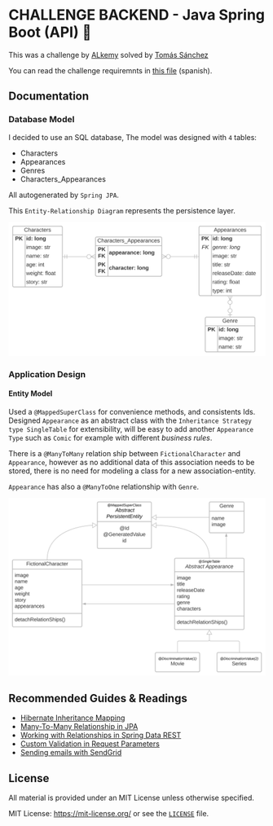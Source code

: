 # CHALLENGE BACKEND - Java Spring Boot (API) :rocket:

This was a challenge by [ALkemy](https://www.alkemy.org/) solved by [Tomás Sánchez](https://github.com/tomasanchez)

You can read the challenge requiremnts in [this file](./docs/challenge.pdf)  (spanish).

## Documentation

### Database Model

I decided to use an SQL database, The model was designed with `4` tables:

- Characters
- Appearances
- Genres
- Characters_Appearances

All autogenerated by `Spring JPA`.

This `Entity-Relationship Diagram` represents the persistence layer.

![ERD](./docs/assets/database-model.svg)


### Application Design
#### Entity Model

Used a `@MappedSuperClass` for convenience methods, and consistents Ids.
Designed `Appearance` as an abstract class with the `Inheritance Strategy type SingleTable` for extensibility, will be easy to add another `Appearance Type` such as `Comic` for example with different _business rules_.

There is a `@ManyToMany` relation ship between `FictionalCharacter` and `Appearance`, however as no additional data of this association needs to be stored, there is no need for modeling a class for a new association-entity.

`Appearance` has also a `@ManyToOne` relationship with `Genre`.

![Class diagran for Entity-Model](./docs/assets/entity-model.svg)


## Recommended Guides & Readings

- [Hibernate Inheritance Mapping](https://www.baeldung.com/hibernate-inheritance)
- [Many-To-Many Relationship in JPA](https://www.baeldung.com/jpa-many-to-many)
- [Working with Relationships in Spring Data REST](https://www.baeldung.com/spring-data-rest-relationships)
- [Custom Validation in Request Parameters](https://stackoverflow.com/questions/59422883/spring-boot-custom-validation-in-request-params)
- [Sending emails with SendGrid](https://medium.com/javarevisited/sending-emails-with-sendgrid-and-spring-boot-81e9637a1f05)

## License

All material is provided under an MIT License unless otherwise specified.

MIT License: <https://mit-license.org/> or see the [`LICENSE`](https://github.com/tomasanchez/disney-challenge/blob/master/LICENSE) file.